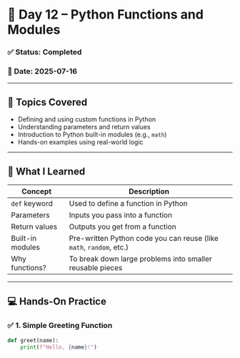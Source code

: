 # 📘 Day 12 – Python Functions and Modules

### ✅ Status: Completed  
### 📅 Date: 2025-07-16

---

## 📌 Topics Covered

- Defining and using custom functions in Python
- Understanding parameters and return values
- Introduction to Python built-in modules (e.g., `math`)
- Hands-on examples using real-world logic

---

## 📖 What I Learned

| Concept               | Description                                                                 |
|-----------------------|-----------------------------------------------------------------------------|
| `def` keyword         | Used to define a function in Python                                         |
| Parameters            | Inputs you pass into a function                                             |
| Return values         | Outputs you get from a function                                             |
| Built-in modules      | Pre-written Python code you can reuse (like `math`, `random`, etc.)         |
| Why functions?        | To break down large problems into smaller reusable pieces                   |

---

## 💻 Hands-On Practice

### ✅ 1. Simple Greeting Function

```python
def greet(name):
    print(f"Hello, {name}!")


